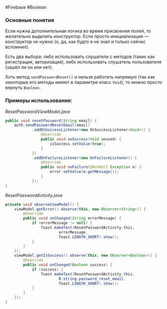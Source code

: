 #Firebase #Boolean 
### Основные понятия

Если нужна дополнительная логика во время присвоения полей, то желательно выделить конструктор. Если просто инициализация — конструктор не нужно (о, да, как будто я не знал и только сейчас вспомнил).

Есть два выбора: либо использовать слушатели с методов (таких как регистрация, авторизация), либо использовать слушатель пользователя (зашёл ли он или нет). 

Хоть метод `sendPasswordReset()` и нельзя работать напрямую (так как некоторые его методы имеют в параметре класс `Void`), то можно просто вернуть `Boolean`.
### Примеры использования:

*ResetPasswordViewModel.java*
```java
public void resetPassword(String email) {  
    auth.sendPasswordResetEmail(email)  
            .addOnSuccessListener(new OnSuccessListener<Void>() {  
                @Override  
                public void onSuccess(Void unused) {  
                    isSuccess.setValue(true);  
                }  
            })  
            .addOnFailureListener(new OnFailureListener() {  
                @Override  
                public void onFailure(@NonNull Exception e) {  
                    error.setValue(e.getMessage());  
                }  
            });  
}
```

*ResetPasswordActivity.java*
```java
private void observeViewModel() {  
    viewModel.getError().observe(this, new Observer<String>() {  
        @Override  
        public void onChanged(String errorMessage) {  
            if (errorMessage != null) {  
                Toast.makeText(ResetPasswordActivity.this,  
                        errorMessage,  
                        Toast.LENGTH_SHORT).show();  
            }  
        }  
    });  
    viewModel.getIsSuccess().observe(this, new Observer<Boolean>() {  
        @Override  
        public void onChanged(Boolean success) {  
            if (success) {  
                Toast.makeText(ResetPasswordActivity.this,  
                        R.string.password_reset_email,  
                        Toast.LENGTH_SHORT).show();  
            }  
        }  
    });  
}
```
